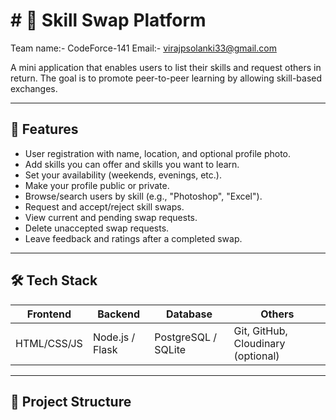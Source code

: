 # # 🔄 Skill Swap Platform

Team name:- CodeForce-141
Email:- virajpsolanki33@gmail.com

A mini application that enables users to list their skills and request others in return. The goal is to promote peer-to-peer learning by allowing skill-based exchanges.

---

## 🚀 Features

- User registration with name, location, and optional profile photo.
- Add skills you can offer and skills you want to learn.
- Set your availability (weekends, evenings, etc.).
- Make your profile public or private.
- Browse/search users by skill (e.g., "Photoshop", "Excel").
- Request and accept/reject skill swaps.
- View current and pending swap requests.
- Delete unaccepted swap requests.
- Leave feedback and ratings after a completed swap.

---

## 🛠 Tech Stack

| Frontend      | Backend        | Database    | Others          |
|---------------|----------------|-------------|-----------------|
| HTML/CSS/JS   | Node.js / Flask| PostgreSQL / SQLite | Git, GitHub, Cloudinary (optional) |

---

## 📁 Project Structure
